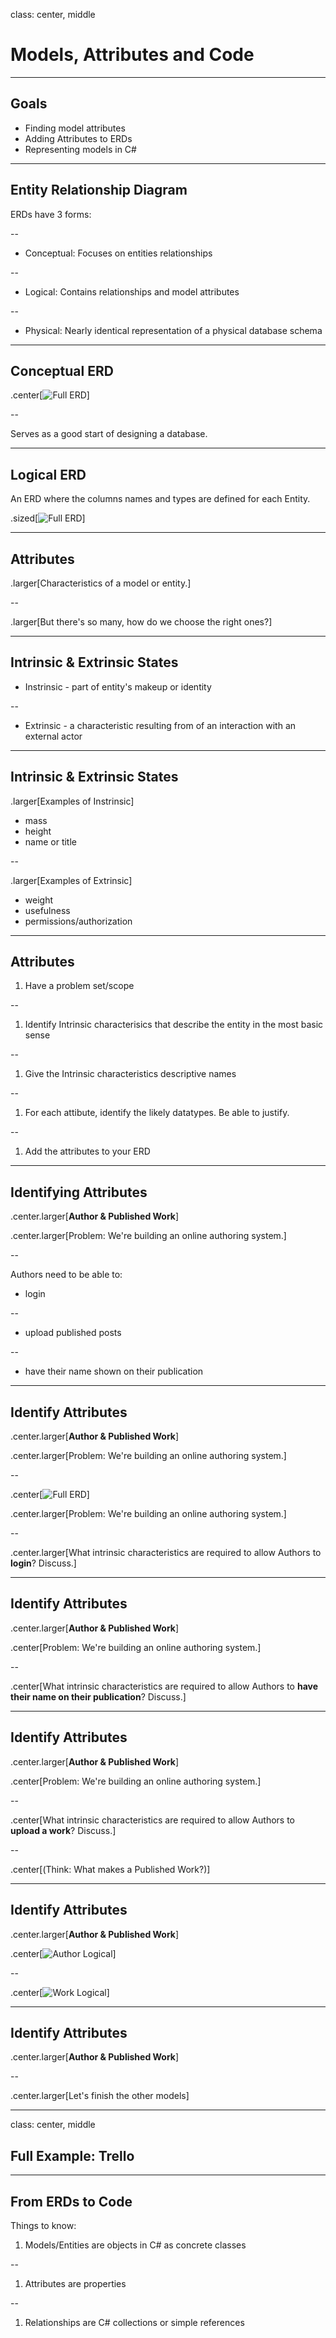 class: center, middle

# Models, Attributes and Code

---

## Goals

- Finding model attributes
- Adding Attributes to ERDs
- Representing models in C#

---

## Entity Relationship Diagram

ERDs have 3 forms:

--

- Conceptual: Focuses on entities relationships

--

- Logical: Contains relationships and model attributes

--

- Physical: Nearly identical representation of a physical database schema

---

## Conceptual ERD

.center[![Full ERD](AuthorWorkCitationSSN.jpg)]

--

Serves as a good start of designing a database.

---

## Logical ERD

An ERD where the columns names and types are defined for each Entity.

.sized[![Full ERD](LogicalAuthorWorks.jpg)]


---

## Attributes

.larger[Characteristics of a model or entity.]

--

.larger[But there's so many, how do we choose the right ones?]

---

## Intrinsic & Extrinsic States

- Instrinsic - part of entity's makeup or identity

--

- Extrinsic - a characteristic resulting from of an interaction with an external actor

---

## Intrinsic & Extrinsic States

.larger[Examples of Instrinsic]

- mass
- height
- name or title

--

.larger[Examples of Extrinsic]

- weight
- usefulness
- permissions/authorization

---

## Attributes

1. Have a problem set/scope

--

1. Identify Intrinsic characterisics that describe the entity in the most basic sense

--

1. Give the Intrinsic characteristics descriptive names

--

1. For each attibute, identify the likely datatypes. Be able to justify.

--

1. Add the attributes to your ERD

---

## Identifying Attributes

.center.larger[**Author & Published Work**]


.center.larger[Problem: We're building an online authoring system.]

--

Authors need to be able to:

- login

--

- upload published posts

--

- have their name shown on their publication

---

## Identify Attributes

.center.larger[**Author & Published Work**]

.center.larger[Problem: We're building an online authoring system.]

--

.center[![Full ERD](AuthorWorkCitationSSN.jpg)]



.center.larger[Problem: We're building an online authoring system.]

--

.center.larger[What intrinsic characteristics are required to allow Authors to **login**? Discuss.]

---

## Identify Attributes

.center.larger[**Author & Published Work**]


.center[Problem: We're building an online authoring system.]

--

.center[What intrinsic characteristics are required to allow Authors to **have their name on their publication**? Discuss.]

---

## Identify Attributes

.center.larger[**Author & Published Work**]

.center[Problem: We're building an online authoring system.]

--

.center[What intrinsic characteristics are required to allow Authors to **upload a work**? Discuss.]

--

.center[(Think: What makes a Published Work?)]

---

## Identify Attributes

.center.larger[**Author & Published Work**]


.center[![Author Logical](AuthorLogical.jpg)]

--

.center[![Work Logical](WorkLogical.jpg)]

---

## Identify Attributes

.center.larger[**Author & Published Work**]

--

.center.larger[Let's finish the other models]

---

class: center, middle

## Full Example: Trello

---


## From ERDs to Code

Things to know:

1. Models/Entities are objects in C# as concrete classes

--

1. Attributes are properties

--

1. Relationships are C# collections or simple references

